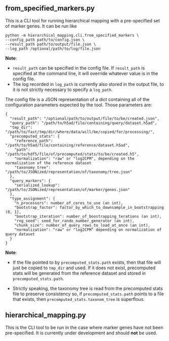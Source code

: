 ## from_specified_markers.py

This is a CLI tool for running hierarchical mapping with a pre-specified
set of marker genes. It can be run like

```
python -m hierarchical_mapping.cli.from_specified_markers \
--config_path path/to/config.json \
--result_path path/to/output/file.json \
--log_path /optional/path/to/log/file.json
```

**Note**:

- `result_path` can be specified in the config file. If `result_path` is specified at the command line, it will override whatever value is in the config file.
- The log recorded in `log_path` is currently also stored in the output file, to it is not strictly necessary to specify a `log_path`.

The config file is a JSON representation of a dict containing all of the configuration
parameters expected by the tool. Those parameters are:


```
{
  "result_path": "/optional/path/to/output/file/to/be/created.json",
  "query_path": "/path/to/h5ad/file/containing/query/dataset.h5ad",
  "tmp_dir": "/path/to/fast/tmp/dir/where/data/will/be/copied/for/processing/",
  "precomputed_stats": {
    "reference_path": "/path/to/h5ad/file/containing/reference/dataset.h5ad",
    "path": "/path/to/hdf5/file/of/precomputed/stats/to/be/created.h5",
    "normalization": "raw" or "log2CPM", depending on the normalization of the reference dataset
    "taxonomy_tree": "/path/to/JSONized/representation/of/taxonomy/tree.json"
  },
  "query_markers": {
    "serialized_lookup": "/path/to/JSONized/representation/of/marker/genes.json"
  },
  "type_assignment": {
    "n_processors": number_of_cores_to_use (an int),
    "bootstrap_factor": factor_by_which_to_downsample_in_bootstrapping (0, 1],
    "bootstrap_iteration": number_of_boostrapping_terations (an int),
    "rng_seed": seed_for_rando_number_generator (an int),
    "chunk_size": number_of_query_rows_to_load_at_once (an int),
    "normalization": "raw" or "log2CPM" depending on normalization of query dataset
  }
}
```

**Note**:

- If the file pointed to by `precomputed_stats.path` exists, then that file
will just be copied to `tmp_dir` and used. If it does not exist, precomputed
stats will be generated from the reference dataset and stored in
`precomputed_stats.path`.

- Strictly speaking, the taxonomy tree is read from the precomputed stats file
to preserve consistency so, if `precomputed_stats.path` points to a file that
exists, then `precomputed_stats.taxonom_tree` is superflous.

## hierarchical_mapping.py

This is the CLI tool to be run in the case where marker genes have not been
pre-specified. It is currently under development and should **not** be used.
